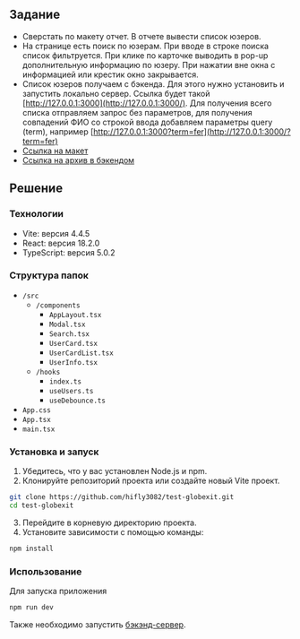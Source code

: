 ## Задание

- Сверстать по макету отчет. В отчете вывести список юзеров.
- На странице есть поиск по юзерам. При вводе в строке поиска список фильтруется. При клике по карточке выводить в pop-up дополнительную информацию по юзеру. При нажатии вне окна с информацией или крестик окно закрывается.
- Список юзеров получаем с бэкенда. Для этого нужно установить и запустить локально сервер. Ссылка будет такой [http://127.0.0.1:3000](http://127.0.0.1:3000/). Для получения всего списка отправляем запрос без параметров, для получения совпадений ФИО со строкой ввода добавляем параметры query (term), например [http://127.0.0.1:3000?term=fer](http://127.0.0.1:3000/?term=fer)
- [Ссылка на макет](https://www.figma.com/file/sVohAvXP1UpHzN3MMLwmkB/%D0%97%D0%B0%D0%B4%D0%B0%D1%87%D0%B0-30080?node-id=0%3A1&t=kenPBeTH1t4zLitJ-0)
- [Ссылка на архив в бэкендом](https://drive.google.com/file/d/1bRxaW02JMJA1Z4CBWLv_-j6UzeHSrzJ_/view?usp=sharing)

## Решение

### Технологии

- Vite: версия 4.4.5
- React: версия 18.2.0
- TypeScript: версия 5.0.2

### Структура папок

- `/src`
  - `/components`
    - `AppLayout.tsx`
    - `Modal.tsx`
    - `Search.tsx`
    - `UserCard.tsx`
    - `UserCardList.tsx`
    - `UserInfo.tsx`
  - `/hooks`
    - `index.ts`
    - `useUsers.ts`
    - `useDebounce.ts`
- `App.css`
- `App.tsx`
- `main.tsx`

### Установка и запуск

1. Убедитесь, что у вас установлен Node.js и npm.
2. Клонируйте репозиторий проекта или создайте новый Vite проект.

```bash
git clone https://github.com/hifly3082/test-globexit.git
cd test-globexit
```

3. Перейдите в корневую директорию проекта.
4. Установите зависимости с помощью команды:

```bash
npm install
```

### Использование

Для запуска приложения

```bash
npm run dev
```

Также необходимо запустить [бэкэнд-сервер](https://github.com/hifly3082/backend-server).
